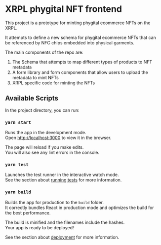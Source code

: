 # XRPL phygital NFT frontend

This project is a prototype for minting phygital ecommerce NFTs on the XRPL.

It attempts to define a new schema for phygital ecommerce NFTs that can be referenced by NFC chips embedded into physical garments. 

The main components of the repo are:
1. The Schema that attempts to map different types of products to NFT metadata
2. A form library and form components that allow users to upload the metadata to mint NFTs 
3. XRPL specific code for minting the NFTs


## Available Scripts

In the project directory, you can run:

### `yarn start`

Runs the app in the development mode.\
Open [http://localhost:3000](http://localhost:3000) to view it in the browser.

The page will reload if you make edits.\
You will also see any lint errors in the console.

### `yarn test`

Launches the test runner in the interactive watch mode.\
See the section about [running tests](https://facebook.github.io/create-react-app/docs/running-tests) for more information.

### `yarn build`

Builds the app for production to the `build` folder.\
It correctly bundles React in production mode and optimizes the build for the best performance.

The build is minified and the filenames include the hashes.\
Your app is ready to be deployed!

See the section about [deployment](https://facebook.github.io/create-react-app/docs/deployment) for more information.